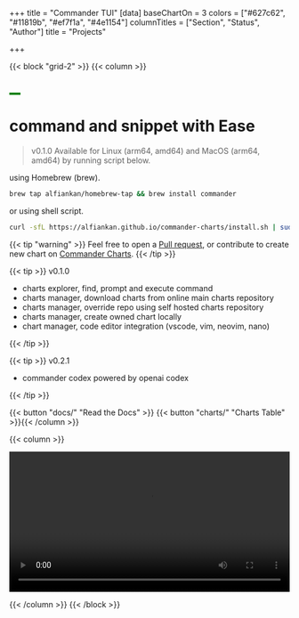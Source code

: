 +++
title = "Commander TUI"
[data]
baseChartOn = 3
colors = ["#627c62", "#11819b", "#ef7f1a", "#4e1154"]
columnTitles = ["Section", "Status", "Author"]
title = "Projects"

+++

{{< block "grid-2" >}}
{{< column >}}

<h1 style="background-color:green;max-width: fit-content;padding:2px;padding-right:10px; padding-left:10px;" id="anima"></h1>
<h1>command and snippet with <b>Ease</b></h1>

<script>
document.addEventListener('DOMContentLoaded',function(event){
  // array with texts to type in typewriter
  var dataText = [ "> create", "> run", "> share"];
  
  // type one text in the typwriter
  // keeps calling itself until the text is finished
  function typeWriter(text, i, fnCallback) {
    // chekc if text isn't finished yet
    if (i < (text.length)) {
      // add next character to h1
     document.getElementById("anima").innerHTML = text.substring(0, i+1) +'<span aria-hidden="true"></span>';

      // wait for a while and call this function again for next character
      setTimeout(function() {
        typeWriter(text, i + 1, fnCallback)
      }, 100);
    }
    // text finished, call callback if there is a callback function
    else if (typeof fnCallback == 'function') {
      // call callback after timeout
      setTimeout(fnCallback, 1000);
    }
  }
  // start a typewriter animation for a text in the dataText array
   function StartTextAnimation(i) {
     if (typeof dataText[i] == 'undefined'){
        setTimeout(function() {
          StartTextAnimation(0);
        }, 2000);
     }
     // check if dataText[i] exists
    if (i < dataText[i].length) {
      // text exists! start typewriter animation
     typeWriter(dataText[i], 0, function(){
       // after callback (and whole text has been animated), start next text
       StartTextAnimation(i + 1);
     });
    }
  }
  // start the text animation
  StartTextAnimation(0);
});
</script>

> v0.1.0 Available for Linux (arm64, amd64) and MacOS (arm64, amd64) by running script below.

using Homebrew (brew).

```bash
brew tap alfiankan/homebrew-tap && brew install commander
```

or using shell script.

```bash
curl -sfL https://alfiankan.github.io/commander-charts/install.sh | sudo sh -
```

{{< tip "warning" >}}
Feel free to open a [Pull request](https://github.com/alfiankan/commander/pulls), or contribute to create new chart on [Commander Charts](https://github.com/alfiankan/commander-charts/pulls). {{< /tip >}}

{{< tip >}}
v0.1.0

- charts explorer, find, prompt and execute command
- charts manager, download charts from online main charts repository
- charts manager, override repo using self hosted charts repository
- charts manager, create owned chart locally
- chart manager, code editor integration (vscode, vim, neovim, nano)

{{< /tip >}}

{{< tip >}}
v0.2.1

- commander codex powered by openai codex

{{< /tip >}}

{{< button "docs/" "Read the Docs" >}}
{{< button "charts/" "Charts Table" >}}{{< /column >}}

{{< column >}}

<video controls autoplay loop style="width: 100%;">
  <source src="/images/Commander.mp4" type="video/mp4">
  Your browser does not support the video tag.
</video>

{{< /column >}}
{{< /block >}}
